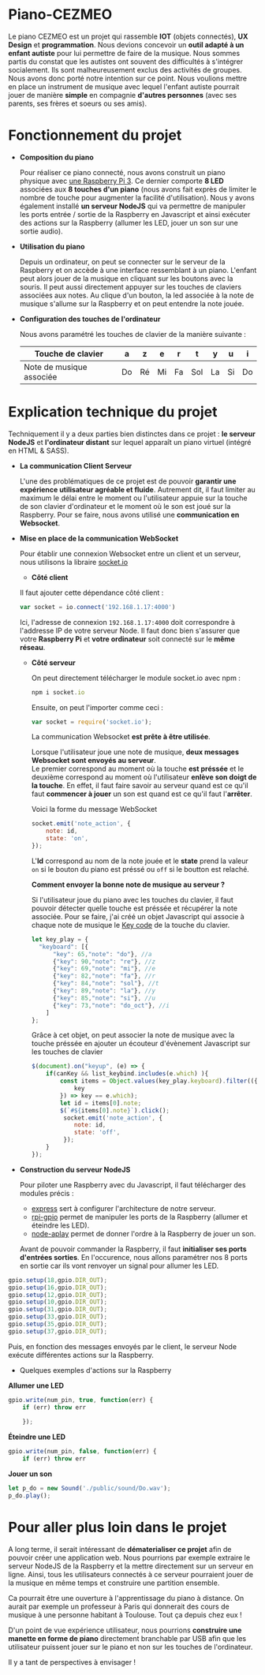 # Piano-CEZMEO
Le piano CEZMEO est un projet qui rassemble **IOT** (objets connectés), **UX Design** et **programmation**. Nous devions concevoir un **outil adapté à un enfant autiste** pour lui permettre de faire de la musique. Nous sommes partis du constat que les autistes ont souvent des difficultés à s'intégrer socialement. Ils sont malheureusement exclus des activités de groupes. Nous avons donc porté notre intention sur ce point. Nous voulions mettre en place un instrument de musique avec lequel l'enfant autiste pourrait jouer de manière **simple** en compagnie **d'autres personnes** (avec ses parents, ses frères et soeurs ou ses amis).

# Fonctionnement du projet
- **Composition du piano**

  Pour réaliser ce piano connecté, nous avons construit un piano physique avec [une Raspberry Pi 3](https://www.raspberrypi-france.fr/). Ce dernier comporte **8 LED** associées aux **8 touches d'un piano** (nous avons fait exprès de limiter le nombre de touche pour augmenter la facilité d'utilisation). Nous y avons également installé **un serveur NodeJS** qui va permettre de manipuler les ports entrée / sortie de la Raspberry en Javascript et ainsi exécuter des actions sur la Raspberry (allumer les LED, jouer un son sur une sortie audio).
  
- **Utilisation du piano**

  Depuis un ordinateur, on peut se connecter sur le serveur de la Raspberry et on accède à une interface ressemblant à un piano. L'enfant peut alors jouer de la musique en cliquant sur les boutons avec la souris. Il peut aussi directement appuyer sur les touches de claviers associées aux notes. 
Au clique d'un bouton, la led associée à la note de musique s'allume sur la Raspberry et on peut entendre la note jouée. 

- **Configuration des touches de l'ordinateur**

  Nous avons paramétré les touches de clavier de la manière suivante : 
  
  | Touche de clavier        | a  | z  | e  | r  | t   | y  | u  | i  |
  |--------------------------|----|----|----|----|-----|----|----|----|
  | Note de musique associée | Do | Ré | Mi | Fa | Sol | La | Si | Do |


# Explication technique du projet
Techniquement il y a deux parties bien distinctes dans ce projet : **le serveur NodeJS** et **l'ordinateur distant** sur lequel apparaît un piano virtuel (intégré en HTML & SASS).

- **La communication Client Serveur**

  L'une des problématiques de ce projet est de pouvoir **garantir une expérience utilisateur agréable et fluide**. Autrement dit, il faut limiter au maximum le délai entre le moment ou l'utilisateur appuie sur la touche de son clavier d'ordinateur et le moment où le son est joué sur la Raspberry. Pour se faire, nous avons utilisé une **communication en Websocket**.
  
- **Mise en place de la communication WebSocket** 

  Pour établir une connexion Websocket entre un client et un serveur, nous utilisons la libraire [socket.io](https://socket.io/) 
  
    - **Côté client**
  
    Il faut ajouter cette dépendance côté client :
    ```js
    var socket = io.connect('192.168.1.17:4000')
    ```
    Ici, l'adresse de connexion ```192.168.1.17:4000``` doit correspondre à l'addresse IP de votre serveur Node. Il faut donc bien s'assurer que votre **Raspberry Pi** et **votre ordinateur** soit connecté sur le **même réseau**.
    
  - **Côté serveur**
  
    On peut directement télécharger le module socket.io avec npm : 
    ```js
    npm i socket.io
    ```
    Ensuite, on peut l'importer comme ceci : 
    ```js
    var socket = require('socket.io');
    ```
    La communication Websocket **est prête à être utilisée**.
    
    Lorsque l'utilisateur joue une note de musique, **deux messages Websocket sont envoyés au serveur**.</br>
    Le premier correspond au moment où la touche **est préssée** et le deuxième correspond au moment où l'utilisateur **enlève son doigt de la touche**. En effet, il faut faire savoir au serveur quand est ce qu'il faut **commencer à jouer** un son est quand est ce qu'il faut l'**arrêter**.
    
    Voici la forme du message WebSocket
    ```js
    socket.emit('note_action', {
        note: id,
        state: 'on',
    });
    ```
    L'**Id** correspond au nom de la note jouée et le **state** prend la valeur ```on``` si le bouton du piano est préssé ou ```off``` si le boutton est relaché.
    
    **Comment envoyer la bonne note de musique au serveur ?**
    
    Si l'utilisateur joue du piano avec les touches du clavier, il faut pouvoir détecter quelle touche est préssée et récupérer la note associée. Pour se faire, j'ai créé un objet Javascript qui associe à chaque note de musique le [Key code](https://www.cambiaresearch.com/articles/15/javascript-char-codes-key-codes) de la touche du clavier.
    ```js
    let key_play = {
      "keyboard": [{
          "key": 65,"note": "do"}, //a
          {"key": 90,"note": "re"}, //z
          {"key": 69,"note": "mi"}, //e
          {"key": 82,"note": "fa"}, //r
          {"key": 84,"note": "sol"}, //t
          {"key": 89,"note": "la"}, //y
          {"key": 85,"note": "si"}, //u
          {"key": 73,"note": "do_oct"}, //i
        ]
    };
    ```
    
    Grâce à cet objet, on peut associer la note de musique avec la touche préssée en ajouter un écouteur d'évènement Javascript sur les touches de clavier
    ```js
	$(document).on("keyup", (e) => {
		if(canKey && list_keybind.includes(e.which) ){
			const items = Object.values(key_play.keyboard).filter(({
				key
			}) => key == e.which);
			let id = items[0].note;
			$(`#${items[0].note}`).click();
			 socket.emit('note_action', {
				note: id,
				state: 'off',
			 });
		}
	});
    ```
    
- **Construction du serveur NodeJS**

  Pour piloter une Raspberry avec du Javascript, il faut télécharger des modules précis :
  - [express](http://expressjs.com/) sert à configurer l'architecture de notre serveur.
  - [rpi-gpio](https://www.npmjs.com/package/rpi-gpio) permet de manipuler les ports de la Raspberry (allumer et éteindre les LED).
  - [node-aplay](https://www.npmjs.com/package/node-aplay) permet de donner l'ordre à la Raspberry de jouer un son.
 
  Avant de pouvoir commander la Raspberry, il faut **initialiser ses ports d'entrées sorties**. En l'occurence, nous allons paramétrer nos 8 ports en sortie car ils vont renvoyer un signal pour allumer les LED.
 ```js
 gpio.setup(18,gpio.DIR_OUT);
 gpio.setup(16,gpio.DIR_OUT);
 gpio.setup(12,gpio.DIR_OUT);
 gpio.setup(10,gpio.DIR_OUT);
 gpio.setup(31,gpio.DIR_OUT);
 gpio.setup(33,gpio.DIR_OUT);
 gpio.setup(35,gpio.DIR_OUT);
 gpio.setup(37,gpio.DIR_OUT);
 ```
 Puis, en fonction des messages envoyés par le client, le serveur Node exécute différentes actions sur la Raspberry.
 
 - Quelques exemples d'actions sur la Raspberry
 
 **Allumer une LED**
   ```js
   gpio.write(num_pin, true, function(err) {
       if (err) throw err
       
       });
   ```
 
  **Éteindre une LED**
   ```js
   gpio.write(num_pin, false, function(err) {
       if (err) throw err
   ``` 
       
  **Jouer un son**
   ```js
   let p_do = new Sound('./public/sound/Do.wav');
   p_do.play();
   ```
 
 # Pour aller plus loin dans le projet
A long terme, il serait intéressant de **dématerialiser ce projet** afin de pouvoir créer une application web. Nous pourrions par exemple extraire le serveur NodeJS de la Raspberry et la mettre directement sur un serveur en ligne. Ainsi, tous les utilisateurs connectés à ce serveur pourraient jouer de la musique en même temps et construire une partition ensemble.

Ca pourrait être une ouverture à l'apprentissage du piano à distance. On aurait par exemple un professeur à Paris qui donnerait des cours de musique à une personne habitant à Toulouse. Tout ça depuis chez eux !

D'un point de vue expérience utilisateur, nous pourrions **construire une manette en forme de piano** directement branchable par USB afin que les utilisateur puissent jouer sur le piano et non sur les touches de l'ordinateur.

Il y a tant de perspectives à envisager !
  
